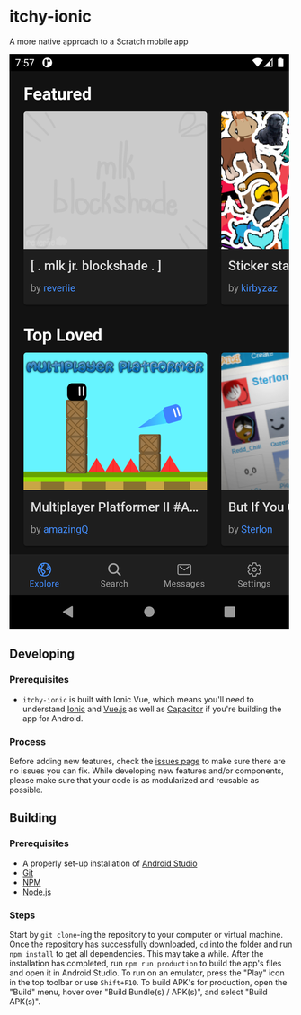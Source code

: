 # itchy-ionic

A more native approach to a Scratch mobile app

![docs/Screenshot_latest.png](docs/Screenshot_latest.png)

## Developing
### Prerequisites
- `itchy-ionic` is built with Ionic Vue, which means you'll need to understand [Ionic](https://ionicframework.com/docs/vue/overview) and [Vue.js](https://vuejs.org) as well as [Capacitor](https://capacitorjs.com/) if you're building the app for Android.  

### Process
Before adding new features, check the [issues page](https://github.com/scratch-client-4/itchy-ionic) to make sure there are no issues you can fix.  While developing new features and/or components, please make sure that your code is as modularized and reusable as possible.  

## Building
### Prerequisites
- A properly set-up installation of [Android Studio](https://developer.android.com/studio)
- [Git](https://git-scm.com/)
- [NPM](https://www.npmjs.com/)
- [Node.js](https://nodejs.org/)

### Steps
Start by `git clone`-ing the repository to your computer or virtual machine.  Once the repository has successfully downloaded, `cd` into the folder and run `npm install` to get all dependencies.  This may take a while.  After the installation has completed, run `npm run production` to build the app's files and open it in Android Studio.  To run on an emulator, press the "Play" icon in the top toolbar or use `Shift+F10`.  To build APK's for production, open the "Build" menu, hover over "Build Bundle(s) / APK(s)", and select "Build APK(s)".

